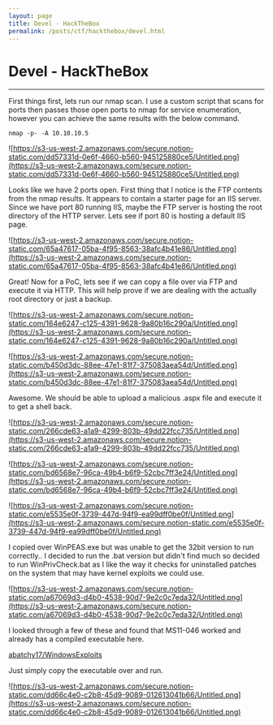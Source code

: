 ```yaml
---
layout: page
title: Devel - HackTheBox
permalink: /posts/ctf/hackthebox/devel.html
---
```


# Devel - HackTheBox
----

First things first, lets run our nmap scan.  I use a custom script that scans for ports then passes those open ports to nmap for service enumeration, however you can achieve the same results with the below command.

`nmap -p- -A 10.10.10.5`

![https://s3-us-west-2.amazonaws.com/secure.notion-static.com/dd57331d-0e6f-4660-b560-945125880ce5/Untitled.png](https://s3-us-west-2.amazonaws.com/secure.notion-static.com/dd57331d-0e6f-4660-b560-945125880ce5/Untitled.png)

Looks like we have 2 ports open.  First thing that I notice is the FTP contents from the nmap results.  It appears to contain a starter page for an IIS server.  Since we have port 80 running IIS, maybe the FTP server is hosting the root directory of the HTTP server.  Lets see if port 80 is hosting a default IIS page.

![https://s3-us-west-2.amazonaws.com/secure.notion-static.com/65a47617-05ba-4f95-8563-38afc4b41e86/Untitled.png](https://s3-us-west-2.amazonaws.com/secure.notion-static.com/65a47617-05ba-4f95-8563-38afc4b41e86/Untitled.png)

Great!  Now for a PoC, lets see if we can copy a file over via FTP and execute it via HTTP.  This will help prove if we are dealing with the actually root directory or just a backup.

![https://s3-us-west-2.amazonaws.com/secure.notion-static.com/164e6247-c125-4391-9628-9a80b16c290a/Untitled.png](https://s3-us-west-2.amazonaws.com/secure.notion-static.com/164e6247-c125-4391-9628-9a80b16c290a/Untitled.png)

![https://s3-us-west-2.amazonaws.com/secure.notion-static.com/b450d3dc-88ee-47e1-81f7-375083aea54d/Untitled.png](https://s3-us-west-2.amazonaws.com/secure.notion-static.com/b450d3dc-88ee-47e1-81f7-375083aea54d/Untitled.png)

Awesome.  We should be able to upload a malicious .aspx file and execute it to get a shell back.

![https://s3-us-west-2.amazonaws.com/secure.notion-static.com/266cde63-a1a9-4299-803b-49dd22fcc735/Untitled.png](https://s3-us-west-2.amazonaws.com/secure.notion-static.com/266cde63-a1a9-4299-803b-49dd22fcc735/Untitled.png)

![https://s3-us-west-2.amazonaws.com/secure.notion-static.com/bd6568e7-96ca-49b4-b6f9-52cbc7ff3e24/Untitled.png](https://s3-us-west-2.amazonaws.com/secure.notion-static.com/bd6568e7-96ca-49b4-b6f9-52cbc7ff3e24/Untitled.png)

![https://s3-us-west-2.amazonaws.com/secure.notion-static.com/e5535e0f-3739-447d-94f9-ea99dff0be0f/Untitled.png](https://s3-us-west-2.amazonaws.com/secure.notion-static.com/e5535e0f-3739-447d-94f9-ea99dff0be0f/Untitled.png)

I copied over WinPEAS.exe but was unable to get the 32bit version to run correctly..  I decided to run the .bat version but didn't find much so decided to run WinPrivCheck.bat as I like the way it checks for uninstalled patches on the system that may have kernel exploits we could use.

![https://s3-us-west-2.amazonaws.com/secure.notion-static.com/a67069d3-d4b0-4538-90d7-9e2c0c7eda32/Untitled.png](https://s3-us-west-2.amazonaws.com/secure.notion-static.com/a67069d3-d4b0-4538-90d7-9e2c0c7eda32/Untitled.png)

I looked through a few of these and found that MS11-046 worked and already has a compiled executable here.

[abatchy17/WindowsExploits](https://github.com/abatchy17/WindowsExploits)

Just simply copy the executable over and run.

![https://s3-us-west-2.amazonaws.com/secure.notion-static.com/dd66c4e0-c2b8-45d9-9089-012613041b66/Untitled.png](https://s3-us-west-2.amazonaws.com/secure.notion-static.com/dd66c4e0-c2b8-45d9-9089-012613041b66/Untitled.png)
